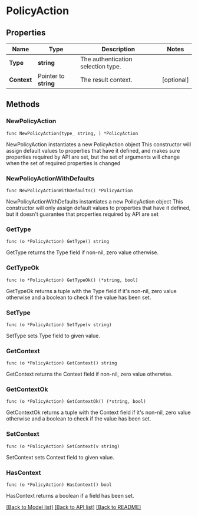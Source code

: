 # PolicyAction

## Properties

Name | Type | Description | Notes
------------ | ------------- | ------------- | -------------
**Type** | **string** | The authentication selection type. | 
**Context** | Pointer to **string** | The result context. | [optional] 

## Methods

### NewPolicyAction

`func NewPolicyAction(type_ string, ) *PolicyAction`

NewPolicyAction instantiates a new PolicyAction object
This constructor will assign default values to properties that have it defined,
and makes sure properties required by API are set, but the set of arguments
will change when the set of required properties is changed

### NewPolicyActionWithDefaults

`func NewPolicyActionWithDefaults() *PolicyAction`

NewPolicyActionWithDefaults instantiates a new PolicyAction object
This constructor will only assign default values to properties that have it defined,
but it doesn't guarantee that properties required by API are set

### GetType

`func (o *PolicyAction) GetType() string`

GetType returns the Type field if non-nil, zero value otherwise.

### GetTypeOk

`func (o *PolicyAction) GetTypeOk() (*string, bool)`

GetTypeOk returns a tuple with the Type field if it's non-nil, zero value otherwise
and a boolean to check if the value has been set.

### SetType

`func (o *PolicyAction) SetType(v string)`

SetType sets Type field to given value.


### GetContext

`func (o *PolicyAction) GetContext() string`

GetContext returns the Context field if non-nil, zero value otherwise.

### GetContextOk

`func (o *PolicyAction) GetContextOk() (*string, bool)`

GetContextOk returns a tuple with the Context field if it's non-nil, zero value otherwise
and a boolean to check if the value has been set.

### SetContext

`func (o *PolicyAction) SetContext(v string)`

SetContext sets Context field to given value.

### HasContext

`func (o *PolicyAction) HasContext() bool`

HasContext returns a boolean if a field has been set.


[[Back to Model list]](../README.md#documentation-for-models) [[Back to API list]](../README.md#documentation-for-api-endpoints) [[Back to README]](../README.md)


